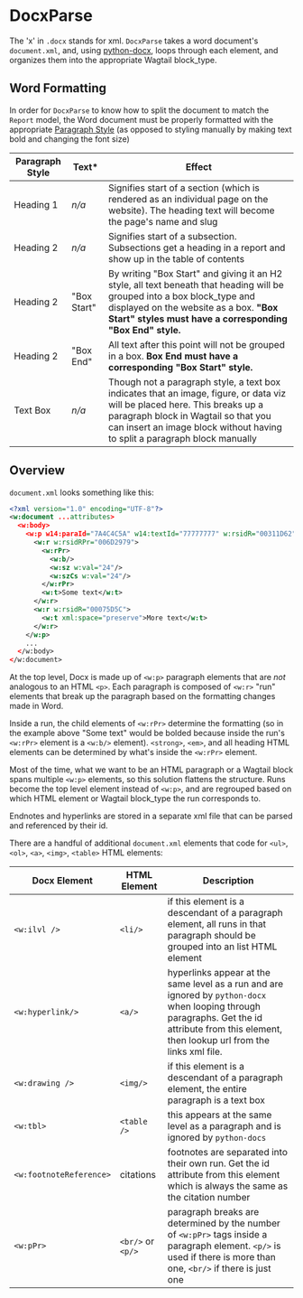 # DocxParse

The 'x' in `.docx` stands for xml. `DocxParse` takes a word document's `document.xml`, and, using [python-docx](http://python-docx.readthedocs.io/en/latest/), loops through each element, and organizes them into the appropriate Wagtail block_type.

## Word Formatting

In order for `DocxParse` to know how to split the document to match the `Report` model, the Word document must be properly formatted with the appropriate [Paragraph Style](https://support.office.com/en-us/article/customize-or-create-new-styles-in-word-d38d6e47-f6fc-48eb-a607-1eb120dec563) (as opposed to styling manually by making text bold and changing the font size)

| Paragraph Style  | Text* | Effect |
| - | - | - |
| Heading 1 | *n/a* | Signifies start of a section (which is rendered as an individual page on the website). The heading text will become the page's name and slug |
| Heading 2 | *n/a* | Signifies start of a subsection. Subsections get a heading in a report and show up in the table of contents |
| Heading 2 | "Box Start" | By writing "Box Start" and giving it an H2 style, all text beneath that heading will be grouped into a box block_type and displayed on the website as a box. **"Box Start" styles must have a corresponding "Box End" style.** |
| Heading 2 | "Box End" | All text after this point will not be grouped in a box. **Box End must have a corresponding "Box Start" style.** |
| Text Box | *n/a* | Though not a paragraph style, a text box indicates that an image, figure, or data viz will be placed here. This breaks up a paragraph block in Wagtail so that you can insert an image block without having to split a paragraph block manually |


## Overview

`document.xml` looks something like this:

```xml
<?xml version="1.0" encoding="UTF-8"?>
<w:document ...attributes>
  <w:body>
    <w:p w14:paraId="7A4C4C5A" w14:textId="77777777" w:rsidR="00311D62" w:rsidRDefault="000E5F82" w:rsidP="009955B9">
      <w:r w:rsidRPr="006D2979">
        <w:rPr>
          <w:b/>
          <w:sz w:val="24"/>
          <w:szCs w:val="24"/>
        </w:rPr>
        <w:t>Some text</w:t>
      </w:r>
      <w:r w:rsidR="00075D5C">
        <w:t xml:space="preserve">More text</w:t>
      </w:r>
    </w:p>
    ...
  </w:body>
</w:document>
```

At the top level, Docx is made up of `<w:p>` paragraph elements that are *not* analogous to an HTML `<p>`. Each paragraph is composed of `<w:r>` "run" elements that break up the paragraph based on the formatting changes made in Word.

Inside a run, the child elements of `<w:rPr>` determine the formatting (so in the example above "Some text" would be bolded because inside the run's `<w:rPr>` element is a `<w:b/>` element). `<strong>`, `<em>`, and all heading HTML elements can be determined by what's inside the `<w:rPr>` element.

Most of the time, what we want to be an HTML paragraph or a Wagtail block spans multiple `<w:p>` elements, so this solution flattens the structure. Runs become the top level element instead of `<w:p>`, and are regrouped based on which HTML element or Wagtail block_type the run corresponds to.

Endnotes and hyperlinks are stored in a separate xml file that can be parsed and referenced by their id.

There are a handful of additional `document.xml` elements that code for `<ul>`, `<ol>`, `<a>`, `<img>`, `<table>` HTML elements:

| Docx Element | HTML Element | Description |
| - | - | - |
| `<w:ilvl />` | `<li/>` | if this element is a descendant of a paragraph element, all runs in that paragraph should be grouped into an list HTML element |
| `<w:hyperlink/>` | `<a/>`  | hyperlinks appear at the same level as a run and are ignored by `python-docx` when looping through paragraphs. Get the id attribute from this element, then lookup url from the links xml file. |
| `<w:drawing />` | `<img/>` | if this element is a descendant of a paragraph element, the entire paragraph is a text box  |
| `<w:tbl>` | `<table />`| this appears at the same level as a paragraph and is ignored by `python-docs` |
| `<w:footnoteReference>` | citations | footnotes are separated into their own run. Get the id attribute from this element which is always the same as the citation number |
| `<w:pPr>` | `<br/>` or `<p/>` | paragraph breaks are determined by the number of `<w:pPr>` tags inside a paragraph element. `<p/>` is used if there is more than one, `<br/>` if there is just one |
